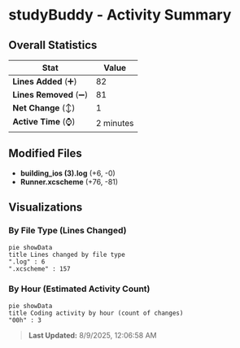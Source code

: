 # studyBuddy - Activity Summary 

## Overall Statistics

| Stat                   | Value                                                             |
| ---------------------- | ----------------------------------------------------------------- |
| **Lines Added** (➕)   | 82                                          |
| **Lines Removed** (➖) | 81                                        |
| **Net Change** (↕)    | 1                |
| **Active Time** (⌚)   | 2 minutes |


## Modified Files
- **building_ios (3).log** (+6, -0)
- **Runner.xcscheme** (+76, -81)

## Visualizations

### By File Type (Lines Changed)

```mermaid
pie showData
title Lines changed by file type
".log" : 6
".xcscheme" : 157
```

### By Hour (Estimated Activity Count)

```mermaid
pie showData
title Coding activity by hour (count of changes)
"00h" : 3
```


> **Last Updated:** 8/9/2025, 12:06:58 AM